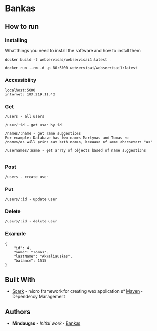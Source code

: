 # Bankas

## How to run

### Installing

What things you need to install the software and how to install them

```
docker build -t webservisai/webservisai1:latest .

docker run --rm -d -p 80:5000 webservisai/webservisai1:latest
```

### Accessibility


```
localhost:5000
internet: 193.219.12.42
```


### Get
```
/users - all users

/user/:id - get user by id

/names/:name - get name suggestions
For example: Database has two names Martynas and Tomas so
/names/as will print out both names, because of same characters "as"

/usernames/:name - get array of objects based of name suggestions


```



### Post
```
/users - create user
```

### Put
```
/users/:id - update user
```

### Delete
```
/users/:id - delete user
```


### Example

```
{
    "id": 4,
    "name": "Tomas",
    "lastName": "Akvaliauskas",
    "balance": 1515
}
```


## Built With

* [Spark](http://sparkjava.com/) - micro framework for creating web application
s* [Maven](https://maven.apache.org/) - Dependency Management

## Authors

* **Mindaugas** - *Initial work* - [Bankas](https://github.com/mindaugasciulada/Bankas)
